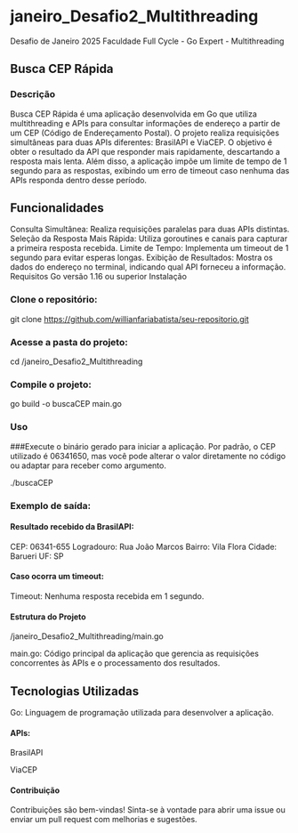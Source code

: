 # janeiro_Desafio2_Multithreading
Desafio de Janeiro 2025 Faculdade Full Cycle - Go Expert - Multithreading

## Busca CEP Rápida
### Descrição
Busca CEP Rápida é uma aplicação desenvolvida em Go que utiliza multithreading e APIs para consultar informações de endereço a partir de um CEP (Código de Endereçamento Postal). O projeto realiza requisições simultâneas para duas APIs diferentes: BrasilAPI e ViaCEP. O objetivo é obter o resultado da API que responder mais rapidamente, descartando a resposta mais lenta. Além disso, a aplicação impõe um limite de tempo de 1 segundo para as respostas, exibindo um erro de timeout caso nenhuma das APIs responda dentro desse período.

## Funcionalidades
Consulta Simultânea: Realiza requisições paralelas para duas APIs distintas.
Seleção da Resposta Mais Rápida: Utiliza goroutines e canais para capturar a primeira resposta recebida.
Limite de Tempo: Implementa um timeout de 1 segundo para evitar esperas longas.
Exibição de Resultados: Mostra os dados do endereço no terminal, indicando qual API forneceu a informação.
Requisitos
Go versão 1.16 ou superior
Instalação

### Clone o repositório:

git clone https://github.com/willianfariabatista/seu-repositorio.git

### Acesse a pasta do projeto:

cd /janeiro_Desafio2_Multithreading

### Compile o projeto:

go build -o buscaCEP main.go

### Uso

###Execute o binário gerado para iniciar a aplicação. Por padrão, o CEP utilizado é 06341650, mas você pode alterar o valor diretamente no código ou adaptar para receber como argumento.

./buscaCEP

### Exemplo de saída:

#### Resultado recebido da BrasilAPI:

CEP: 06341-655
Logradouro: Rua João Marcos
Bairro: Vila Flora
Cidade: Barueri
UF: SP

#### Caso ocorra um timeout:

Timeout: Nenhuma resposta recebida em 1 segundo.

#### Estrutura do Projeto

/janeiro_Desafio2_Multithreading/main.go

main.go: Código principal da aplicação que gerencia as requisições concorrentes às APIs e o processamento dos resultados.

## Tecnologias Utilizadas

Go: Linguagem de programação utilizada para desenvolver a aplicação.

#### APIs:

BrasilAPI

ViaCEP

#### Contribuição

Contribuições são bem-vindas! Sinta-se à vontade para abrir uma issue ou enviar um pull request com melhorias e sugestões.
